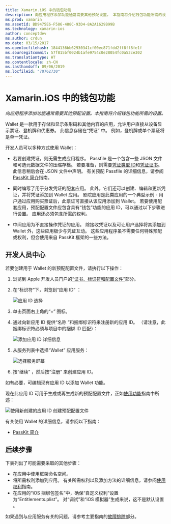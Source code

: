 ```yaml
---
title: Xamarin.iOS 中的钱包功能
description: 向应用程序添加功能通常需要其他预配设置。 本指南将介绍钱包功能所需的设置。
ms.prod: xamarin
ms.assetid: BD9475E6-F586-488C-93D4-8A2A1629B99B
ms.technology: xamarin-ios
author: conceptdev
ms.author: crdun
ms.date: 03/15/2017
ms.openlocfilehash: 1844136bb62930341cf00ec871fdd2ff8ff8fe1f
ms.sourcegitcommit: 57f815bf0024b1afe9754c0e28054fc0a53ce302
ms.translationtype: HT
ms.contentlocale: zh-CN
ms.lasthandoff: 09/06/2019
ms.locfileid: "70762730"
---
```

# <a name="wallet-capabilities-in-xamarinios"></a>Xamarin.iOS 中的钱包功能

_向应用程序添加功能通常需要其他预配设置。本指南将介绍钱包功能所需的设置。_

Wallet 是一款用于存储和显示条形码和其他内容的应用，允许用户直接从设备显示票证、登机牌和优惠券。 此信息存储在“凭证”  中。 例如，登机牌或单个票证将是单一凭证。 

开发人员可以多种方式使用 Wallet：

* 若要创建凭证，则无需生成应用程序。 Passfile 是一个包含一些 JSON 文件和可选元数据文件的压缩存档。 若要准备，则需要[凭证类型 ID](~/ios/platform/passkit.md)和[凭证证书](~/ios/platform/passkit.md)。 此信息稍后会在 JSON 文件中声明。 有关预配 Passfile 的详细信息，请参阅 [PassKit 简介](~/ios/platform/passkit.md)指南。

* 同时编写了用于分发凭证的配套应用。 此外，它们还可以创建、编辑和更新凭证，并将凭证添加到 Wallet 应用。 影院应用是此类应用的一个典型示例 - 用户通过应用购买票证后，此票证可直接从该应用添加到 Wallet。 若要使用配套应用，预配配置文件应包含具有“钱包”功能的应用 ID，可以通过以下步骤进行设置。 应用还必须包含所需的权利。

* 中间应用为不直接操作凭证的应用。 除接收凭证以及可让用户选择将其添加到 Wallet 外，这些应用极少与凭证互动。 这些应用程序虽不需要任何特殊预配或权利，但会使用来自 PassKit 框架的一些方法。

## <a name="developer-center"></a>开发人员中心

若要创建用于 Wallet 的新预配配置文件，请执行以下操作：

1. 浏览到 Apple 开发人员门户的[“证书、标识符和配置文件”](https://developer.apple.com/account/ios/certificate/)部分。
2. 在“标识符”下，浏览到“应用 ID”   ： 
    
    ![应用 ID 选择](wallet-capabilities-images/image17.png)

3. 单击页面右上角的“+”  图标。
4. 通过向新应用 ID 提供“名称  ”和捆绑标识符来注册新的应用 ID。 （请注意，此捆绑标识符必须与项目中的捆绑 ID 匹配）：
   
    ![添加应用 ID 详细信息](wallet-capabilities-images/image18.png)

5. 从服务列表中选择“Wallet”  应用服务：
    
    ![选择服务屏幕](wallet-capabilities-images/image19.png)

6. 按“继续”  ，然后按“注册”  来创建应用 ID。

如有必要，可编辑现有应用 ID 以添加 Wallet 功能。

现在此应用 ID 可用于生成或再生成新的预配配置文件，正如[使用功能](~/ios/deploy-test/provisioning/capabilities/index.md)指南中所述：

![使用新创建的应用 ID 创建预配配置文件](wallet-capabilities-images/image20.png)

有关使用 Wallet 的详细信息，请参阅以下指南：

* [PassKit 简介](~/ios/platform/passkit.md)

## <a name="next-steps"></a>后续步骤

下表列出了可能需要采取的其他步骤：

* 在应用中使用框架命名空间。
* 将所需权利添加到应用。 有关所需权利以及添加方法的详细信息，请参阅[使用权利](~/ios/deploy-test/provisioning/entitlements.md)指南。
* 在应用的“iOS 捆绑包签名”中，确保“自定义权利”设置为“Entitlements.plist”。    对“调试”和“iOS 模拟器”生成来说，这不是默认设置  。

如果遇到与应用服务有关的问题，请参考主要指南的[故障排除](~/ios/deploy-test/provisioning/capabilities/index.md)部分。
